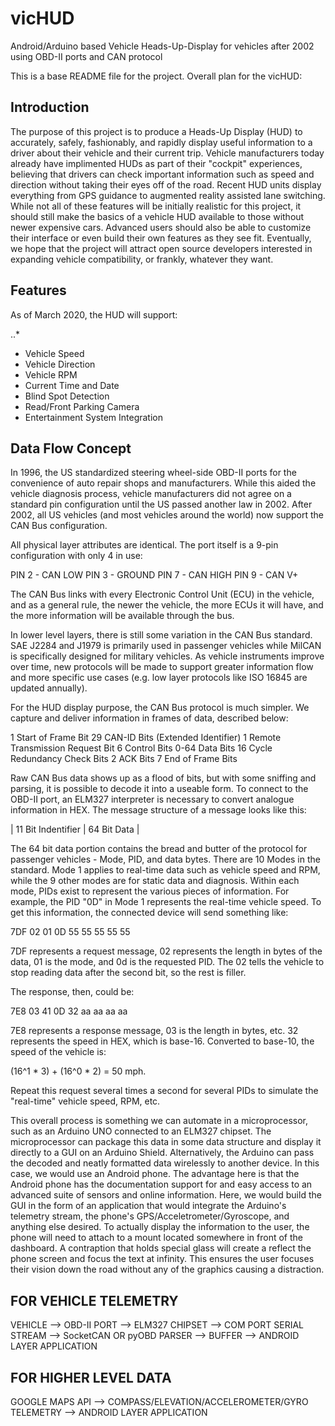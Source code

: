 # vicHUD
Android/Arduino based Vehicle Heads-Up-Display for vehicles after 2002 using OBD-II ports and CAN protocol

This is a base README file for the project. Overall plan for the vicHUD:

## Introduction

The purpose of this project is to produce a Heads-Up Display (HUD) to accurately, safely, fashionably, and rapidly display useful information to a driver about their vehicle and their current trip. Vehicle manufacturers today already have implimented HUDs as part of their "cockpit" experiences, believing that drivers can check important information such as speed and direction without taking their eyes off of the road. Recent HUD units display everything from GPS guidance to augmented reality assisted lane switching. While not all of these features will be initially realistic for this project, it should still make the basics of a vehicle HUD available to those without newer expensive cars. Advanced users should also be able to customize their interface or even build their own features as they see fit. Eventually, we hope that the project will attract open source developers interested in expanding vehicle compatibility, or frankly, whatever they want.

## Features

As of March 2020, the HUD will support:

..*

- Vehicle Speed
- Vehicle Direction
- Vehicle RPM
- Current Time and Date
- Blind Spot Detection
- Read/Front Parking Camera
- Entertainment System Integration

## Data Flow Concept

In 1996, the US standardized steering wheel-side OBD-II ports for the convenience of auto repair shops and manufacturers. While this aided the vehicle diagnosis process, vehicle manufacturers did not agree on a standard pin configuration until the US passed another law in 2002. After 2002, all US vehicles (and most vehicles around the world) now support the CAN Bus configuration. 

All physical layer attributes are identical. The port itself is a 9-pin configuration with only 4 in use:

PIN 2 - CAN LOW
PIN 3 - GROUND
PIN 7 - CAN HIGH
PIN 9 - CAN V+ 

The CAN Bus links with every Electronic Control Unit (ECU) in the vehicle, and as a general rule, the newer the vehicle, the more ECUs it will have, and the more information will be available through the bus. 

In lower level layers, there is still some variation in the CAN Bus standard. SAE J2284 and J1979 is primarily used in passenger vehicles while MilCAN is specifically designed for military vehicles. As vehicle instruments improve over time, new protocols will be made to support greater information flow and more specific use cases (e.g. low layer protocols like ISO 16845 are updated annually).

For the HUD display purpose, the CAN Bus protocol is much simpler. We capture and deliver information in frames of data, described below:

1 Start of Frame Bit
29 CAN-ID Bits (Extended Identifier)
1 Remote Transmission Request Bit
6 Control Bits
0-64 Data Bits
16 Cycle Redundancy Check Bits
2 ACK Bits
7 End of Frame Bits

Raw CAN Bus data shows up as a flood of bits, but with some sniffing and parsing, it is possible to decode it into a useable form. To connect to the OBD-II port, an ELM327 interpreter is necessary to convert analogue information in HEX. The message structure of a message looks like this:

| 11 Bit Indentifier | 64 Bit Data |

The 64 bit data portion contains the bread and butter of the protocol for passenger vehicles - Mode, PID, and data bytes. There are 10 Modes in the standard. Mode 1 applies to real-time data such as vehicle speed and RPM, while the 9 other modes are for static data and diagnosis. Within each mode, PIDs exist to represent the various pieces of information. For example, the PID "0D" in Mode 1 represents the real-time vehicle speed. To get this information, the connected device will send something like:

7DF 02 01 0D 55 55 55 55 55

7DF represents a request message, 02 represents the length in bytes of the data, 01 is the mode, and 0d is the requested PID. The 02 tells the vehicle to stop reading data after the second bit, so the rest is filler.

The response, then, could be:

7E8 03 41 0D 32 aa aa aa aa

7E8 represents a response message, 03 is the length in bytes, etc. 32 represents the speed in HEX, which is base-16. Converted to base-10, the speed of the vehicle is:

(16^1 * 3) + (16^0 * 2) = 50 mph. 

Repeat this request several times a second for several PIDs to simulate the "real-time" vehicle speed, RPM, etc.

This overall process is something we can automate in a microprocessor, such as an Arduino UNO connected to an ELM327 chipset. The microprocessor can package this data in some data structure and display it directly to a GUI on an Arduino Shield. Alternatively, the Arduino can pass the decoded and neatly formatted data wirelessly to another device. In this case, we would use an Android phone. The advantage here is that the Android phone has the documentation support for and easy access to an advanced suite of sensors and online information. Here, we would build the GUI in the form of an application that would integrate the Arduino's telemetry stream, the phone's GPS/Acceletrometer/Gyroscope, and anything else desired. To actually display the information to the user, the phone will need to attach to a mount located somewhere in front of the dashboard. A contraption that holds special glass will create a reflect the phone screen and focus the text at infinity. This ensures the user focuses their vision down the road without any of the graphics causing a distraction.

## FOR VEHICLE TELEMETRY
VEHICLE --> 
OBD-II PORT --> 
ELM327 CHIPSET --> 
COM PORT SERIAL STREAM --> 
SocketCAN OR pyOBD PARSER --> 
BUFFER --> 
ANDROID LAYER APPLICATION

## FOR HIGHER LEVEL DATA
GOOGLE MAPS API -->
COMPASS/ELEVATION/ACCELEROMETER/GYRO TELEMETRY -->
ANDROID LAYER APPLICATION
